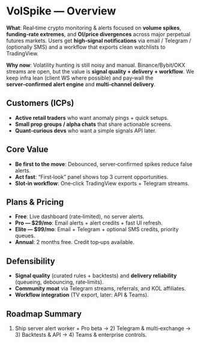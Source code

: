 # VolSpike — Overview

**What**: Real‑time crypto monitoring & alerts focused on **volume spikes**, **funding‑rate extremes**, and **OI/price divergences** across major perpetual futures markets. Users get **high‑signal notifications** via email / Telegram / (optionally SMS) and a workflow that exports clean watchlists to TradingView.

**Why now**: Volatility hunting is still noisy and manual. Binance/Bybit/OKX streams are open, but the value is **signal quality + delivery + workflow**. We keep infra lean (client WS where possible) and pay‑wall the **server‑confirmed alert engine** and **multi‑channel delivery**.

## Customers (ICPs)
- **Active retail traders** who want anomaly pings + quick setups.
- **Small prop groups / alpha chats** that share actionable screens.
- **Quant‑curious devs** who want a simple signals API later.

## Core Value
- **Be first to the move**: Debounced, server‑confirmed spikes reduce false alerts.
- **Act fast**: “First‑look” panel shows top 3 current opportunities.
- **Slot‑in workflow**: One‑click TradingView exports + Telegram streams.

## Plans & Pricing
- **Free**: Live dashboard (rate‑limited), no server alerts.
- **Pro — $29/mo**: Email alerts + alert credits + fast UI refresh.
- **Elite — $99/mo**: Email + Telegram + optional SMS credits, priority queues.
- **Annual**: 2 months free. Credit top‑ups available.

## Defensibility
- **Signal quality** (curated rules + backtests) and **delivery reliability** (queueing, debouncing, rate‑limits).
- **Community moat** via Telegram streams, referrals, and KOL affiliates.
- **Workflow integration** (TV export, later: API & Teams).

## Roadmap Summary
1) Ship server alert worker + Pro beta → 2) Telegram & multi‑exchange → 3) Backtests & API → 4) Teams & enterprise controls.
